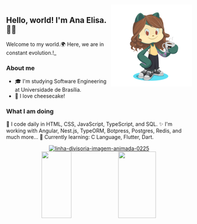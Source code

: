 <img align="right" src="https://github.com/anaelisaramos/anaelisaramos/blob/main/octocat-1692846386044.png" width=220px/>

## Hello, world! I'm Ana Elisa. 👩‍💻
Welcome to my world.🌍 Here, we are in constant evolution.!_ 

<!--
**anaelisaramos/anaelisaramos** is a ✨ _special_ ✨ repository because its `README.md` (this file) appears on your GitHub profile.

Here are some ideas to get you started:

- 🔭 I’m currently working on ...
- 🌱 I’m currently learning ...
- 👯 I’m looking to collaborate on ...
- 🤔 I’m looking for help with ...
- 💬 Ask me about ...
- 📫 How to reach me: ...
- 😄 Pronouns: ...
- ⚡ Fun fact: ...
-->

### About me
- 🎓 I'm studying Software Engineering at Universidade de Brasília.
- 🤍 I love cheesecake!

### What I am doing
🌱 I code daily in HTML, CSS, JavaScript, TypeScript, and SQL.
✨ I'm working with Angular, Nest.js, TypeORM, Botpress, Postgres, Redis, and much more...
📖 Currently learning: C Language, Flutter, Dart.

<div align="center">
<a href="https://www.imagensanimadas.com/cat-linhas-divisorias-134.htm"><img src="https://www.imagensanimadas.com/data/media/134/linha-divisoria-imagem-animada-0225.gif" border="0" alt="linha-divisoria-imagem-animada-0225" /></a>
</div>

<div width="100%" align="center">
<img width="40%" loading="lazy" height="180em" src="https://github-readme-stats.vercel.app/api/top-langs/?username=anaelisaramos&layout=compact&langs_count=7&theme=dracula"/>
<img width="45%" loading="lazy" height="180em" src="https://github-readme-stats.vercel.app/api?username=anaelisaramos&show_icons=true&theme=dracula&include_all_commits=true&count_private=true"/>
</div>
    




